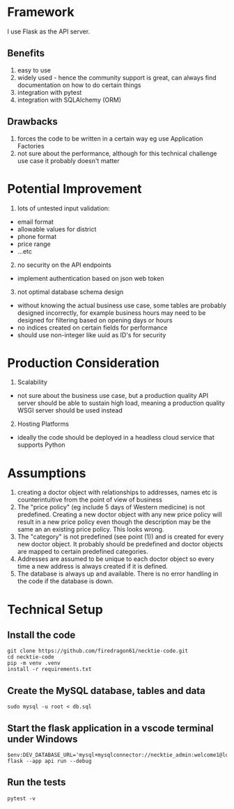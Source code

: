 # Framework
I use Flask as the API server.

## Benefits
1. easy to use
2. widely used - hence the community support is great, can always find documentation on how to do certain things
3. integration with pytest
4. integration with SQLAlchemy (ORM)

## Drawbacks
1. forces the code to be written in a certain way eg use Application Factories
2. not sure about the performance, although for this technical challenge use case it probably doesn't matter

# Potential Improvement
1. lots of untested input validation:
  - email format
  - allowable values for district
  - phone format
  - price range
  - ...etc
2. no security on the API endpoints
  - implement authentication based on json web token
3. not optimal database schema design
  - without knowing the actual business use case, some tables are probably designed incorrectly, for example business hours may need to be designed for filtering based on opening days or hours
  - no indices created on certain fields for performance
  - should use non-integer like uuid as ID's for security

# Production Consideration
1. Scalability
  - not sure about the business use case, but a production quality API server should be able to sustain high load, meaning a production quality WSGI server should be used instead
2. Hosting Platforms
  - ideally the code should be deployed in a headless cloud service that supports Python

# Assumptions
1. creating a doctor object with relationships to addresses, names etc is counterintuitive from the point of view of business
2. The "price policy" (eg include 5 days of Western medicine) is not predefined. Creating a new doctor object with any new price policy will result in a new price policy even though the description may be the same an an existing price policy. This looks wrong.
3. The "category" is not predefined (see point (1)) and is created for every new doctor object. It probably should be predefined and doctor objects are mapped to certain predefined categories.
4. Addresses are assumed to be unique to each doctor object so every time a new address is always created if it is defined.
5. The database is always up and available. There is no error handling in the code if the database is down.

# Technical Setup
## Install the code
    git clone https://github.com/firedragon61/necktie-code.git
    cd necktie-code
    pip -m venv .venv
    install -r requirements.txt

## Create the MySQL database, tables and data
    sudo mysql -u root < db.sql

## Start the flask application in a vscode terminal under Windows
    $env:DEV_DATABASE_URL='mysql+mysqlconnector://necktie_admin:welcome1@localhost:3306/necktie'
    flask --app api run --debug

## Run the tests
    pytest -v

  